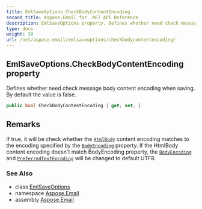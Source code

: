 ```yaml
---
title: EmlSaveOptions.CheckBodyContentEncoding
second_title: Aspose.Email for .NET API Reference
description: EmlSaveOptions property. Defines whether need check message body content encoding when saving. By default the value is false
type: docs
weight: 30
url: /net/aspose.email/emlsaveoptions/checkbodycontentencoding/
---
```

## EmlSaveOptions.CheckBodyContentEncoding property

Defines whether need check message body content encoding when saving. By default the value is false.

```csharp
public bool CheckBodyContentEncoding { get; set; }
```

## Remarks

If true, it will be check whether the [`HtmlBody`](../../mailmessage/htmlbody/) content encoding matches to the encoding specified by the [`BodyEncoding`](../../mailmessage/bodyencoding/) property. If the HtmlBody content encoding doesn't match BodyEncoding property, the [`BodyEncoding`](../../mailmessage/bodyencoding/) and [`PreferredTextEncoding`](../../mailmessage/preferredtextencoding/) will be changed to default UTF8.

### See Also

* class [EmlSaveOptions](../)
* namespace [Aspose.Email](../../emlsaveoptions/)
* assembly [Aspose.Email](../../../)


